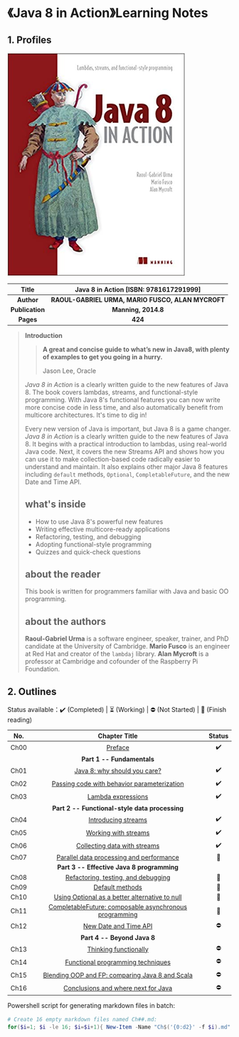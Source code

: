 # 《Java 8 in Action》Learning Notes



## 1. Profiles

![Java 8 in Action cover](assets/cover.png)



|    **Title**    |    **Java 8 in Action** [ISBN: 9781617291999]     |
| :-------------: | :-----------------------------------------------: |
|   **Author**    | **RAOUL-GABRIEL URMA, MARIO FUSCO, ALAN MYCROFT** |
| **Publication** |                **Manning, 2014.8**                |
|    **Pages**    |                      **424**                      |

> **Introduction**
>
> > **A great and concise guide to what’s new in Java8, with plenty of examples to get you going in a hurry.**
> >
> > Jason Lee, Oracle
>
> *Java 8 in Action* is a clearly written guide to the new features of Java 8. The book covers lambdas, streams, and functional-style programming. With Java 8's functional features you can now write more concise code in less time, and also automatically benefit from multicore architectures. It's time to dig in!
>
> Every new version of Java is important, but Java 8 is a game changer. *Java 8 in Action* is a clearly written guide to the new features of Java 8. It begins with a practical introduction to lambdas, using real-world Java code. Next, it covers the new Streams API and shows how you can use it to make collection-based code radically easier to understand and maintain. It also explains other major Java 8 features including `default` methods, `Optional`, `CompletableFuture`, and the new Date and Time API.
>
> ## what's inside
>
> - How to use Java 8's powerful new features
> - Writing effective multicore-ready applications
> - Refactoring, testing, and debugging
> - Adopting functional-style programming
> - Quizzes and quick-check questions
>
> ## about the reader
>
> This book is written for programmers familiar with Java and basic OO programming.
>
> ## about the authors
>
> **Raoul-Gabriel Urma** is a software engineer, speaker, trainer, and PhD candidate at the University of Cambridge. **Mario Fusco** is an engineer at Red Hat and creator of the `lambdaj` library. **Alan Mycroft** is a professor at Cambridge and cofounder of the Raspberry Pi Foundation.



## 2. Outlines

Status available：:heavy_check_mark: (Completed) | :hourglass_flowing_sand: (Working) | :no_entry: (Not Started) | :orange_book: (Finish reading)

| No.  |                        Chapter Title                         |       Status       |
| :--: | :----------------------------------------------------------: | :----------------: |
| Ch00 |                     [Preface](./Ch00.md)                     | :heavy_check_mark: |
|      |                  **Part 1 -- Fundamentals**                  |                    |
| Ch01 |          [Java 8: why should you care?](./Ch01.md)           | :heavy_check_mark: |
| Ch02 |   [Passing code with behavior parameterization](./Ch02.md)   | :heavy_check_mark: |
| Ch03 |               [Lambda expressions](./Ch03.md)                | :heavy_check_mark: |
|      |        **Part 2 -- Functional-style data processing**        |                    |
| Ch04 |               [Introducing streams](./Ch04.md)               | :heavy_check_mark: |
| Ch05 |              [Working with streams](./Ch05.md)               | :heavy_check_mark: |
| Ch06 |          [Collecting data with streams](./Ch06.md)           | :heavy_check_mark: |
| Ch07 |    [Parallel data processing and performance](./Ch07.md)     |   :orange_book:    |
|      |          **Part 3 -- Effective Java 8 programming**          |                    |
| Ch08 |       [Refactoring, testing, and debugging](./Ch08.md)       |   :orange_book:    |
| Ch09 |                 [Default methods](./Ch09.md)                 |   :orange_book:    |
| Ch10 | [Using Optional as a better alternative to null](./Ch10.md)  |   :orange_book:    |
| Ch11 | [CompletableFuture: composable asynchronous programming](./Ch11.md) |   :orange_book:    |
| Ch12 |              [New Date and Time API](./Ch12.md)              |     :no_entry:     |
|      |                 **Part 4 -- Beyond Java 8**                  |                    |
| Ch13 |              [Thinking functionally](./Ch13.md)              |     :no_entry:     |
| Ch14 |        [Functional programming techniques](./Ch14.md)        |     :no_entry:     |
| Ch15 | [Blending OOP and FP: comparing Java 8 and Scala](./Ch15.md) |     :no_entry:     |
| Ch16 |       [Conclusions and where next for Java](./Ch16.md)       |     :no_entry:     |



Powershell script for generating markdown files in batch:

```powershell
# Create 16 empty markdown files named Ch##.md:
for($i=1; $i -le 16; $i=$i+1){ New-Item -Name "Ch$('{0:d2}' -f $i).md"; }
```

